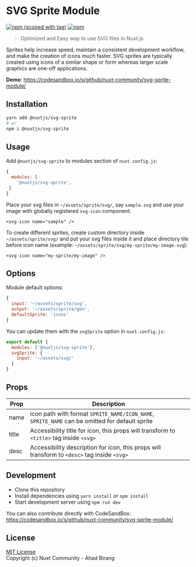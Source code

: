 # SVG Sprite Module

[![npm (scoped with tag)](https://img.shields.io/npm/v/@nuxtjs/svg-sprite/latest.svg?style=flat-square)](https://npmjs.com/package/@nuxtjs/svg-sprite)
[![npm](https://img.shields.io/npm/dt/@nuxtjs/svg-sprite.svg?style=flat-square)](https://npmjs.com/package/@nuxtjs/svg-sprite)

> Optimized and Easy way to use SVG files in Nuxt.js

Sprites help increase speed, maintain a consistent development workflow, and make the creation of icons much faster. SVG sprites are typically created using icons of a similar shape or form whereas larger scale graphics are one-off applications.

**Demo**: https://codesandbox.io/s/github/nuxt-community/svg-sprite-module/

## Installation

```bash
yarn add @nuxtjs/svg-sprite
# or
npm i @nuxtjs/svg-sprite
```

## Usage

Add `@nuxtjs/svg-sprite` to modules section of `nuxt.config.js`:

```js
{
  modules: [
    '@nuxtjs/svg-sprite',
 ]
}
```

Place your svg files in `~/assets/sprite/svg/`, say `sample.svg` and use your image with globally registered `svg-icon` component:

```vue
<svg-icon name="sample" />
```

To create different sprites, create custom directory inside `~/assets/sprite/svg/` and put your svg files inside it and place directory tile before icon name (example: `~/assets/sprite/svg/my-sprite/my-image.svg`):

```vue
<svg-icon name="my-sprite/my-image" />
```

## Options

Module default options:

```js
{
  input: '~/assets/sprite/svg',
  output: '~/assets/sprite/gen',
  defaultSprite: 'icons'
}
```

You can update them with the `svgSprite` option in `nuxt.config.js`:

```js
export default {
  modules: ['@nuxtjs/svg-sprite'],
  svgSprite: {
    input: '~/assets/svg/'
  }
}
```

## Props

| Prop | Description |
| --- | --- |
| name | icon path with format `SPRITE_NAME/ICON_NAME`, `SPRITE_NAME` can be omitted for default sprite  |
| title | Accessibility title for icon, this props will transform to `<title>` tag inside `<svg>` |
| desc | Accessibility description for icon, this props will transform to `<desc>` tag inside `<svg>` |



## Development

- Clone this repository
- Install dependencies using `yarn install` or `npm install`
- Start development server using `npm run dev`

You can also contribute directly with CodeSandBox: https://codesandbox.io/s/github/nuxt-community/svg-sprite-module/

## License

[MIT License](./LICENSE)  
Copyright (c) Nuxt Community - Ahad Birang
